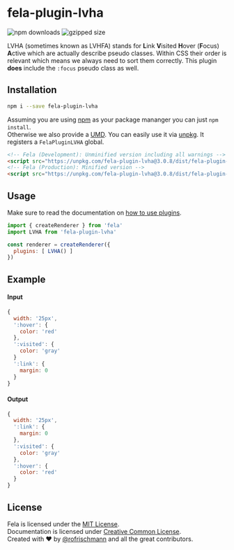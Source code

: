# fela-plugin-lvha


<img alt="npm downloads" src="https://img.shields.io/npm/dm/fela-plugin-lvha.svg">
<img alt="gzipped size" src="https://img.shields.io/badge/gzipped-0.45kb-brightgreen.svg">

LVHA (sometimes known as LVHFA) stands for **L**ink **V**isited **H**over (**F**ocus) **A**ctive which are actually describe pseudo classes. Within CSS their order is relevant which means we always need to sort them correctly. This plugin **does** include the `:focus` pseudo class as well.

## Installation
```sh
npm i --save fela-plugin-lvha
```
Assuming you are using [npm](https://www.npmjs.com) as your package mananger you can just `npm install`.<br>
Otherwise we also provide a [UMD](https://github.com/umdjs/umd). You can easily use it via [unpkg](https://unpkg.com/). It registers a `FelaPluginLVHA` global.
```HTML
<!-- Fela (Development): Unminified version including all warnings -->
<script src="https://unpkg.com/fela-plugin-lvha@3.0.8/dist/fela-plugin-lvha.js"></script>
<!-- Fela (Production): Minified version -->
<script src="https://unpkg.com/fela-plugin-lvha@3.0.8/dist/fela-plugin-lvha.min.js"></script>
```

## Usage
Make sure to read the documentation on [how to use plugins](http://fela.js.org/docs/advanced/Plugins.html).

```javascript
import { createRenderer } from 'fela'
import LVHA from 'fela-plugin-lvha'

const renderer = createRenderer({
  plugins: [ LVHA() ]
})
```

## Example
#### Input
```javascript
{
  width: '25px',
  ':hover': {
    color: 'red'
  },
  ':visited': {
    color: 'gray'
  }
  ':link': {
    margin: 0
  }
}
```
#### Output
```javascript
{
  width: '25px',
  ':link': {
    margin: 0
  },
  ':visited': {
    color: 'gray'
  },
  ':hover': {
    color: 'red'
  }
}
```

## License
Fela is licensed under the [MIT License](http://opensource.org/licenses/MIT).<br>
Documentation is licensed under [Creative Common License](http://creativecommons.org/licenses/by/4.0/).<br>
Created with ♥ by [@rofrischmann](http://rofrischmann.de) and all the great contributors.
